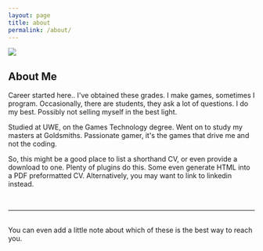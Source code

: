 ```yaml
---
layout: page
title: about
permalink: /about/
---
```

<img class="col one right" src="{{ site.baseurl }}/img/profile_1.jpg">

<br/>

## About Me
Career started here.. I've obtained these grades. I make games, sometimes I program. Occasionally, there are students, they ask a lot of questions. I do my best. Possibly not selling myself in the best light.

Studied at UWE, on the Games Technology degree. Went on to study my masters at Goldsmiths. Passionate gamer, it's the games that drive me and not the coding.

So, this might be a good place to list a shorthand CV, or even provide a download to one. Plenty of plugins do this. Some even generate HTML into a PDF preformatted CV. Alternatively, you may want to link to linkedin instead.

<br/>
<hr/>
<br/>
<span class="contacticon center">
	<a href="mailto:james2.huxtable@uwe.ac.uk"><i class="fa fa-envelope-square"></i></a>
	<a href="https://github.com/huxyuk" target="_blank"><i class="fa fa-github-square"></i></a>
	<a href="https://www.linkedin.com/huxyuk" target="_blank"><i class="fa fa-linkedin-square"></i></a>
	<a href="https://twitter.com/huxyuk" target="_blank"><i class="fa fa-twitter-square"></i></a>
</span>

<div class="col three caption">
	You can even add a little note about which of these is the best way to reach you.
</div>

